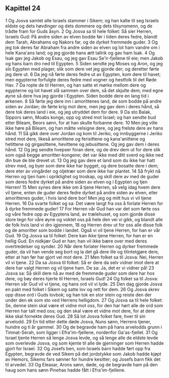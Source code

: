 ## Kapittel 24

1 Og Josva samlet alle Israels stammer i Sikem; og han kalte til seg Israels eldste og dets høvdinger og dets dommere og dets tilsynsmenn, og de trådte fram for Guds åsyn.
2 Og Josva sa til hele folket: Så sier Herren, Israels Gud: På andre siden av elven bodde før i tiden deres fedre, blandt dem Tarah, Abrahams og Nakors far, og de dyrket fremmede guder.
3 Og jeg tok deres far Abraham fra andre siden av elven og lot ham vandre om i hele Kana'ans land; og jeg gjorde hans ætt tallrik og gav ham Isak.
4 Og Isak gav jeg Jakob og Esau, og jeg gav Esau Se'ir-fjellene til eie; men Jakob og hans barn dro ned til Egypten.
5 Siden sendte jeg Moses og Aron, og jeg slo Egypten med plager, slik som dere vet jeg gjorde der; og deretter førte jeg dere ut.
6 Da jeg nå førte deres fedre ut av Egypten, kom dere til havet; men egypterne forfulgte deres fedre med vogner og hestfolk til det Røde Hav.
7 Da ropte de til Herren, og han satte et mørke mellom dere og egypterne og lot havet slå sammen over dem, så det skjulte dem; med egne øyne så dere hva jeg gjorde i Egypten. Siden bodde dere en lang tid i ørkenen.
8 Så førte jeg dere inn i amorittenes land, de som bodde på andre siden av Jordan; de førte krig mot dere, men jeg gav dem i deres hånd, så dere tok deres land i eie, og jeg utryddet dem for dere.
9 Da sto Balak, Sippors sønn, Moabs konge, opp og stred mot Israel; og han sendte bud etter Bileam, Beors sønn, for at han skulle forbanne dere.
10 Men jeg ville ikke høre på Bileam, og han måtte velsigne dere, og jeg frelste dere av hans hånd.
11 Så gikk dere over Jordan og kom til Jeriko, og innbyggerne i Jeriko stred mot dere, likeså amorittene og ferisittene og kana'anittene og hetittene og girgasittene, hevittene og jebusittene. Og jeg gav dem i deres hånd.
12 Og jeg sendte hvepser foran dere, og de drev dem ut for dere slik som også begge amoritter-kongene; det var ikke med ditt sverd og ikke ned din bue de ble drevet ut.
13 Og jeg gav dere et land som du ikke har hatt strev med, og byer som dere ikke har bygget, og dere bosatte dere i dem; dere eter av vingårder og oljetrær som dere ikke har plantet.
14 Så frykt nå Herren og tjen ham i opriktighet og troskap, og skill dere av med de guder som deres fedre dyrket på andre siden av elven og i Egypten og tjen Herren!
15 Men synes dere ikke om å tjene Herren, så velg idag hvem dere vil tjene, enten de guder deres fedre dyrket på andre siden av elven, eller amorittenes guder, i hvis land dere bor! Men jeg og mitt hus vi vil tjene Herren.
16 Da svarte folket og sa: Det være langt fra oss å forlate Herren for å dyrke fremmede guder!
17 For Herren vår Gud han var det som førte oss og våre fedre opp av Egyptens land, av trælehuset, og som gjorde disse store tegn for våre øyne og voktet oss på hele den vei vi gikk, og blandt alle de folk hvis land vi dro igjennem,
18 og Herren drev ut for oss alle disse folk og de amoritter som bodde i landet. Også vi vil tjene Herren, for han er vår Gud.
19 Og Josva sa til folket: Dere kan ikke tjene Herren, for han er en hellig Gud. En nidkjær Gud er han; han vil ikke bære over med deres overtredelser og synder.
20 Når dere forlater Herren og dyrker fremmede guder, da vil han vende seg bort og la det gå dere ille og tilintetgjøre dere, etter at han før har gjort vel mot dere.
21 Men folket sa til Josva: Nei, Herren vil vi tjene.
22 Da sa Josva til folket: Så er dere da selv vidner imot dere at dere har valgt Herren og vil tjene ham. De sa: Ja, det er vi vidner på!
23 Josva sa: Så skill dere nå av med de fremmede guder som dere har hos dere, og bøy deres hjerte til Herren, Israels Gud!
24 Og folket sa til Josva: Herren vår Gud vil vi tjene, og hans ord vil vi lyde.
25 Den dag gjorde Josva en pakt med folket i Sikem og satte lov og rett for dem.
26 Og Josva skrev opp disse ord i Guds lovbok; og han tok en stor stein og reiste den der under den ek som sto ved Herrens helligdom.
27 Og Josva sa til hele folket: Se, denne stein skal være et vidne mot oss, for den har hørt alle de ord som Herren har talt med oss; og den skal være et vidne mot dere, for at dere ikke skal fornekte deres Gud.
28 Så lot Josva folket fare, hver til sin arvelodd.
29 En tid etter dette døde Josva, Nuns sønn, Herrens tjener, hundre og ti år gammel.
30 Og de begravde ham på hans arvelodds grunn i Timnat-Serah, som ligger i Efra'im-fjellene, nordenfor Ga'as-fjellet.
31 Og Israel tjente Herren så lenge Josva levde, og så lenge alle de eldste levde som overlevde Josva, og som kjente til alle de gjerninger som Herren hadde gjort for Israel.
32 Og Josefs ben, som Israels barn hadde ført opp fra Egypten, begravde de ved Sikem på det jordstykke som Jakob hadde kjøpt av Hemors, Sikems fars sønner for hundre kesitter; og Josefs barn fikk det til arvedel.
33 Og Eleasar, Arons sønn, døde, og de begravde ham på den haug som hans sønn Pinehas hadde fått i Efra'im-fjellene.
